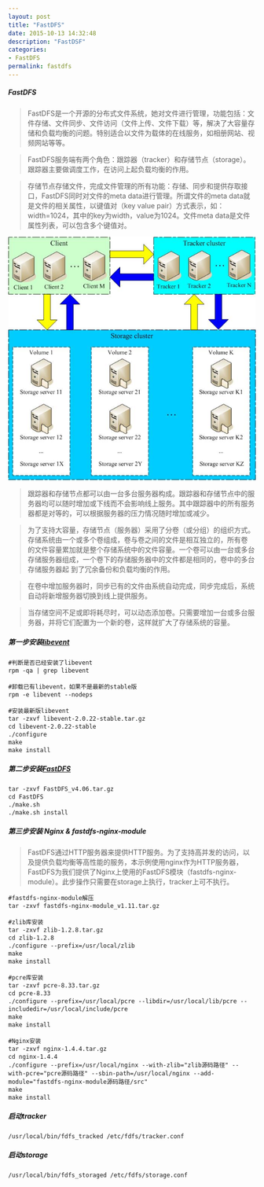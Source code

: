 ```yaml
---
layout: post
title: "FastDFS"
date: 2015-10-13 14:32:48
description: "FastDSF"
categories:
- FastDFS
permalink: fastdfs
---
```

##### FastDFS

> FastDFS是一个开源的分布式文件系统，她对文件进行管理，功能包括：文件存储、文件同步、文件访问（文件上传、文件下载）等，解决了大容量存储和负载均衡的问题。特别适合以文件为载体的在线服务，如相册网站、视频网站等等。

> FastDFS服务端有两个角色：跟踪器（tracker）和存储节点（storage）。跟踪器主要做调度工作，在访问上起负载均衡的作用。

> 存储节点存储文件，完成文件管理的所有功能：存储、同步和提供存取接口，FastDFS同时对文件的meta data进行管理。所谓文件的meta data就是文件的相关属性，以键值对（key value pair）方式表示，如：width=1024，其中的key为width，value为1024。文件meta data是文件属性列表，可以包含多个键值对。

![](/assets/img/fastdfs.jpg)

> 跟踪器和存储节点都可以由一台多台服务器构成。跟踪器和存储节点中的服务器均可以随时增加或下线而不会影响线上服务。其中跟踪器中的所有服务器都是对等的，可以根据服务器的压力情况随时增加或减少。


> 为了支持大容量，存储节点（服务器）采用了分卷（或分组）的组织方式。存储系统由一个或多个卷组成，卷与卷之间的文件是相互独立的，所有卷 的文件容量累加就是整个存储系统中的文件容量。一个卷可以由一台或多台存储服务器组成，一个卷下的存储服务器中的文件都是相同的，卷中的多台存储服务器起 到了冗余备份和负载均衡的作用。

> 在卷中增加服务器时，同步已有的文件由系统自动完成，同步完成后，系统自动将新增服务器切换到线上提供服务。

> 当存储空间不足或即将耗尽时，可以动态添加卷。只需要增加一台或多台服务器，并将它们配置为一个新的卷，这样就扩大了存储系统的容量。

##### 第一步安装[libevent](/downloads/fastdfs/libevent-2.0.22-stable.tar.gz)

```vim
#判断是否已经安装了libevent
rpm -qa | grep libevent

#卸载已有libevent，如果不是最新的stable版
rpm -e libevent --nodeps

#安装最新版libevent
tar -zxvf libevent-2.0.22-stable.tar.gz
cd libevent-2.0.22-stable
./configure
make
make install
```

##### 第二步安装[FastDFS](/downloads/fastdfs/FastDFS_v4.06.tar.gz)

```vim
tar -zxvf FastDFS_v4.06.tar.gz
cd FastDFS
./make.sh
./make.sh install
```

##### 第三步安装 Nginx & fastdfs-nginx-module

> FastDFS通过HTTP服务器来提供HTTP服务。为了支持高并发的访问，以及提供负载均衡等高性能的服务，本示例使用nginx作为HTTP服务器，FastDFS为我们提供了Nginx上使用的FastDFS模块（fastdfs-nginx-module）。此步操作只需要在storage上执行，tracker上可不执行。

```vim
#fastdfs-nginx-module解压
tar -zxvf fastdfs-nginx-module_v1.11.tar.gz

#zlib库安装
tar -zxvf zlib-1.2.8.tar.gz
cd zlib-1.2.8
./configure --prefix=/usr/local/zlib
make
make install

#pcre库安装
tar -zxvf pcre-8.33.tar.gz
cd pcre-8.33
./configure --prefix=/usr/local/pcre --libdir=/usr/local/lib/pcre --includedir=/usr/local/include/pcre
make
make install

#Nginx安装
tar -zxvf nginx-1.4.4.tar.gz
cd nginx-1.4.4
./configure --prefix=/usr/local/nginx --with-zlib="zlib源码路径" --with-pcre="pcre源码路径" --sbin-path=/usr/local/nginx --add-module="fastdfs-nginx-module源码路径/src"
make
make install
```

##### 启动tracker

```vim
/usr/local/bin/fdfs_tracked /etc/fdfs/tracker.conf
```

##### 启动storage

```vim
/usr/local/bin/fdfs_storaged /etc/fdfs/storage.conf
```
